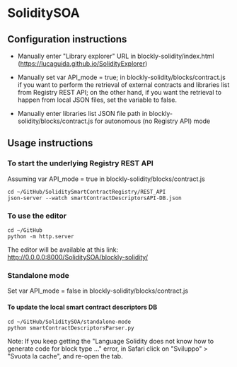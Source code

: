 # SoliditySOA


## Configuration instructions

- Manually enter "Library explorer" URL in blockly-solidity/index.html (https://lucaguida.github.io/SolidityExplorer)

- Manually set var API_mode = true; in blockly-solidity/blocks/contract.js if you want to perform the retrieval of external contracts and libraries list  from Registry REST API; on the other hand, if you want the retrieval to happen from local JSON files, set the variable to false.  
- Manually enter libraries list JSON file path in blockly-solidity/blocks/contract.js for autonomous (no Registry API) mode 



## Usage instructions

### To start the underlying Registry REST API
Assuming var API_mode = true in blockly-solidity/blocks/contract.js
```
cd ~/GitHub/SoliditySmartContractRegistry/REST_API
json-server --watch smartContractDescriptorsAPI-DB.json
```


### To use the editor
```
cd ~/GitHub
python -m http.server
```

The editor will be available at this link: http://0.0.0.0:8000/SoliditySOA/blockly-solidity/



### Standalone mode

Set var API_mode = false in blockly-solidity/blocks/contract.js

#### To update the local smart contract descriptors DB

```
cd ~/GitHub/SoliditySOA/standalone-mode
python smartContractDescriptorsParser.py
```




Note: If you keep getting the "Language Solidity does not know how to generate code for block type ..." error, in Safari click on "Sviluppo" > "Svuota la cache", and re-open the tab.